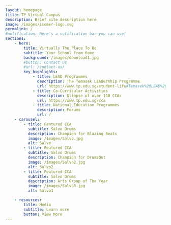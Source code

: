 ```yaml
---
layout: homepage
title: TP Virtual Campus
description: Brief site description here
image: /images/isomer-logo.svg
permalink: /
#notification: Here's a notification bar you can use!
sections:
    - hero:
        title: Virtually The Place To Be
        subtitle: Your School from Home
        background: /images/download1.jpg
        #button: Contact Us
        #url: /contact-us/
        key_highlights:
            - title: LEAD Programmes
              description: The Temasek LEADership Programme
              url: https://www.tp.edu.sg/student-life#Temasek%20LEAD%20Programme
            - title: Co-Curricular Activities
              description: Glimpse of over 140 CCAs
              url: https://www.tp.edu.sg/cca
            - title: National Education Programmes
              description: Forums
              url: /
    - carousel:
        - title: Featured CCA
          subtitle: Salvo Drums
          description: Champion for Blazing Beats
          image: /images/Salvo.jpg
          alt: Salvo
        - title: Featured CCA
          subtitle: Salvo Drums
          description: Champion for DrumzOut
          image: /images/Salvo2.jpg
          alt: Salvo2
        - title: Featured CCA
          subtitle: Salvo Drums
          description: Arts Group of The Year
          image: /images/Salvo3.jpg
          alt: Salvo3

    - resources:
        title: Media
        subtitle: Learn more
        button: View More
---
```

